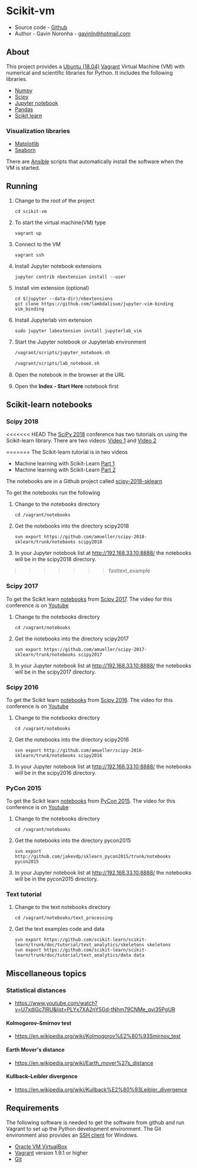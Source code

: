 # Scikit-vm

* Source code - [Github][10]
* Author - Gavin Noronha - <gavinln@hotmail.com>

[10]: https://github.com/gavinln/scikit-vm.git

## About

This project provides a [Ubuntu (18.04)][20] [Vagrant][30] Virtual Machine
(VM) with numerical and scientific libraries for Python. It includes the
following libraries.

[20]: http://releases.ubuntu.com/18.04/
[30]: http://www.vagrantup.com/

* [Numpy][40]
* [Scipy][50]
* [Jupyter notebook][60]
* [Pandas][70]
* [Scikit learn][80]

[40]: http://www.numpy.org/
[50]: http://www.scipy.org/
[60]: http://jupyter.org/
[70]: http://pandas.pydata.org/
[80]: http://scikit-learn.org/stable/

### Visualization libraries

* [Matplotlib][100]
* [Seaborn][110]

[100]: http://matplotlib.org/
[110]: http://stanford.edu/~mwaskom/software/seaborn/

There are [Ansible][120] scripts that automatically install the software when
the VM is started.

[120]: https://www.ansible.com/

## Running

1. Change to the root of the project

    ```
    cd scikit-vm
    ```

2. To start the virtual machine(VM) type

    ```
    vagrant up
    ```

3. Connect to the VM

    ```
    vagrant ssh
    ```

4. Install Jupyter notebook extensions

    ```
    jupyter contrib nbextension install --user
    ```

5. Install vim extension (optional)

    ```
    cd $(jupyter --data-dir)/nbextensions
    git clone https://github.com/lambdalisue/jupyter-vim-binding vim_binding
    ```

6. Install Jupyterlab vim extension

    ```
    sudo jupyter labextension install jupyterlab_vim
    ```

7. Start the Jupyter notebook or Jupyterlab environment

    ```bash
    /vagrant/scripts/jupyter_notebook.sh
    ```

    ```bash
    /vagrant/scripts/lab_notebook.sh
    ```

8. Open the notebook in the browser at the URL

9. Open the **Index - Start Here** notebook  first

## Scikit-learn notebooks

### Scipy 2018

<<<<<<< HEAD
The [SciPy 2018][200] conference has two tutorials on using the Scikit-learn
library. There are two videos: [Video 1][210] and [Video 2][220]

[200]: https://scipy2018.scipy.org/ehome/index.php?eventid=299527
[210]: https://www.youtube.com/watch?v=4PXAztQtoTg
[220]: https://www.youtube.com/watch?v=gK43gtGh49o
=======
The Scikit-learn tutorial is in two videos

* Machine learning with Scikit-Learn [Part 1][200]
* Machine learning with Scikit-Learn [Part 2][210]

[200]: https://www.youtube.com/watch?v=4PXAztQtoTg
[210]: https://www.youtube.com/watch?v=gK43gtGh49o

The notebooks are in a Github project called [scipy-2018-sklearn][220]

[220]: https://github.com/amueller/scipy-2018-sklearn

To get the notebooks run the following


1. Change to the notebooks directory

    ```
    cd /vagrant/notebooks
    ```

2. Get the notebooks into the directory scipy2018

    ```
    svn export https://github.com/amueller/scipy-2018-sklearn/trunk/notebooks scipy2018
    ```

3. In your Jupyter notebook list at http://192.168.33.10:8888/ the notebooks
will be in the scipy2018 directory.
>>>>>>> fasttext_example

### Scipy 2017

To get the Scikit learn [notebooks][230] from [Scipy 2017][240]. The video for
this conference is on [Youtube][250]

[230]: https://github.com/amueller/scipy-2017-sklearn
[240]: https://scipy2017.scipy.org/ehome/index.php?eventid=220975&
[250]: https://www.youtube.com/watch?v=2kT6QOVSgSg

1. Change to the notebooks directory

    ```
    cd /vagrant/notebooks
    ```

2. Get the notebooks into the directory scipy2017

    ```
    svn export https://github.com/amueller/scipy-2017-sklearn/trunk/notebooks scipy2017
    ```

3. In your Jupyter notebook list at http://192.168.33.10:8888/ the notebooks
will be in the scipy2017 directory.

### Scipy 2016

To get the Scikit learn [notebooks][260] from [Scipy 2016][270]. The video for
this conference is on [Youtube][280]

[260]: https://github.com/amueller/scipy-2016-sklearn
[270]: http://scipy2016.scipy.org/ehome/index.php?eventid=146062&tabid=332930
[280]: https://www.youtube.com/watch?list=PLYx7XA2nY5Gf37zYZMw6OqGFRPjB1jCy6&v=OB1reY6IX-o

1. Change to the notebooks directory

    ```
    cd /vagrant/notebooks
    ```

2. Get the notebooks into the directory scipy2016

    ```
    svn export http://github.com/amueller/scipy-2016-sklearn/trunk/notebooks scipy2016
    ```

3. In your Jupyter notebook list at http://192.168.33.10:8888/ the notebooks
will be in the scipy2016 directory.


### PyCon 2015

To get the Scikit learn [notebooks][290] from [PyCon 2015][300]. The video for
this conference is on [Youtube][310]


[290]: https://github.com/jakevdp/sklearn_pycon2015
[300]: https://us.pycon.org/2015/
[310]: https://www.youtube.com/watch?v=L7R4HUQ-eQ0

1. Change to the notebooks directory

    ```
    cd /vagrant/notebooks
    ```

2. Get the notebooks into the directory pycon2015

    ```
    svn export http://github.com/jakevdp/sklearn_pycon2015/trunk/notebooks pycon2015
    ```

3. In your Jupyter notebook list at http://192.168.33.10:8888/ the notebooks will
   be in the pycon2015 directory.

### Text tutorial

1. Change to the text notebooks directory

    ```
    cd /vagrant/notebooks/text_processing
    ```

2. Get the text examples code and data

    ```
    svn export https://github.com/scikit-learn/scikit-learn/trunk/doc/tutorial/text_analytics/skeletons skeletons
    svn export https://github.com/scikit-learn/scikit-learn/trunk/doc/tutorial/text_analytics/data data
    ```

## Miscellaneous topics

### Statistical distances

* https://www.youtube.com/watch?v=U7xdiGc7IRU&list=PLYx7XA2nY5Gd-tNhm79CNMe_qvi35PgUR

#### Kolmogorov–Smirnov test

* https://en.wikipedia.org/wiki/Kolmogorov%E2%80%93Smirnov_test

#### Earth Mover's distance

* https://en.wikipedia.org/wiki/Earth_mover%27s_distance

#### Kullback–Leibler divergence

* https://en.wikipedia.org/wiki/Kullback%E2%80%93Leibler_divergence

## Requirements

The following software is needed to get the software from github and run
Vagrant to set up the Python development environment. The Git environment
also provides an [SSH  client][400] for Windows.

* [Oracle VM VirtualBox][410]
* [Vagrant][420] version 1.9.1 or higher
* [Git][430]

[400]: http://en.wikipedia.org/wiki/Secure_Shell
[410]: https://www.virtualbox.org/
[420]: http://vagrantup.com/
[430]: http://git-scm.com/
